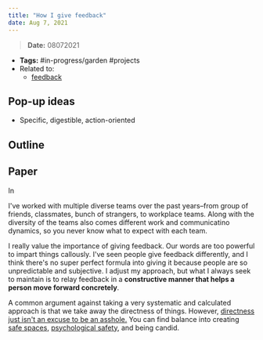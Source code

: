 ```yaml
---
title: "How I give feedback"
date: Aug 7, 2021
---
```


> **Date:** 08072021

- **Tags:** #in-progress/garden #projects 
- Related to:
	- [feedback](notes/perdev/leadership/feedback.md)

## Pop-up ideas
- Specific, digestible, action-oriented

## Outline
## Paper
In 

I've worked with multiple diverse teams over the past years–from group of friends, classmates, bunch of strangers, to workplace teams. Along with the diversity of the teams also comes different work and communicatino dynamics, so you never know what to expect with each team.

I really value the importance of giving feedback. Our words are too powerful to impart things callously. I've seen people give feedback differently, and I think there's no super perfect formula into giving it because people are so unpredictable and subjective. I adjust my approach, but what I always seek to maintain is to relay feedback in a **constructive manner that helps a person move forward concretely**.

A common argument against taking a very systematic and calculated approach is that we take away the directness of things. However, [directness just isn't an excuse to be an asshole.](notes/perdev/better/directness.md) You can find balance into creating [safe spaces](notes/perdev/mh/safe-spaces.md), [psychological safety](notes/perdev/mh/psychological-safety.md), and being candid.